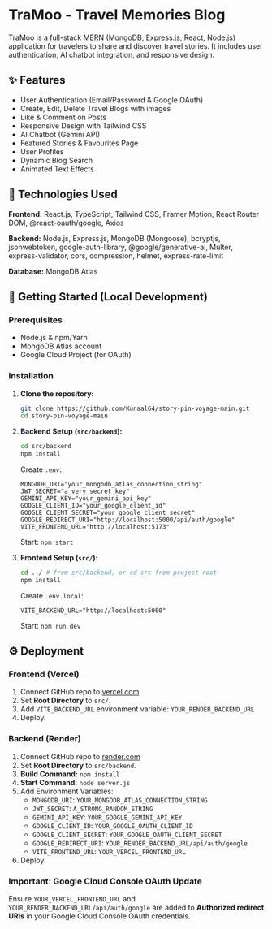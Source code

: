 # TraMoo - Travel Memories Blog

TraMoo is a full-stack MERN (MongoDB, Express.js, React, Node.js) application for travelers to share and discover travel stories. It includes user authentication, AI chatbot integration, and responsive design.

## ✨ Features

- User Authentication (Email/Password & Google OAuth)
- Create, Edit, Delete Travel Blogs with images
- Like & Comment on Posts
- Responsive Design with Tailwind CSS
- AI Chatbot (Gemini API)
- Featured Stories & Favourites Page
- User Profiles
- Dynamic Blog Search
- Animated Text Effects

## 🚀 Technologies Used

**Frontend:** React.js, TypeScript, Tailwind CSS, Framer Motion, React Router DOM, @react-oauth/google, Axios

**Backend:** Node.js, Express.js, MongoDB (Mongoose), bcryptjs, jsonwebtoken, google-auth-library, @google/generative-ai, Multer, express-validator, cors, compression, helmet, express-rate-limit

**Database:** MongoDB Atlas

## 🏁 Getting Started (Local Development)

### Prerequisites

- Node.js & npm/Yarn
- MongoDB Atlas account
- Google Cloud Project (for OAuth)

### Installation

1.  **Clone the repository:**

    ```bash
    git clone https://github.com/Kunaal64/story-pin-voyage-main.git
    cd story-pin-voyage-main
    ```

2.  **Backend Setup (`src/backend`):**

    ```bash
    cd src/backend
    npm install
    ```

    Create `.env`:

    ```env
    MONGODB_URI="your_mongodb_atlas_connection_string"
    JWT_SECRET="a_very_secret_key"
    GEMINI_API_KEY="your_gemini_api_key"
    GOOGLE_CLIENT_ID="your_google_client_id"
    GOOGLE_CLIENT_SECRET="your_google_client_secret"
    GOOGLE_REDIRECT_URI="http://localhost:5000/api/auth/google"
    VITE_FRONTEND_URL="http://localhost:5173"
    ```

    Start: `npm start`

3.  **Frontend Setup (`src/`):**
    ```bash
    cd ../ # from src/backend, or cd src from project root
    npm install
    ```
    Create `.env.local`:
    ```env
    VITE_BACKEND_URL="http://localhost:5000"
    ```
    Start: `npm run dev`

## ⚙️ Deployment

### Frontend (Vercel)

1.  Connect GitHub repo to [vercel.com](https://vercel.com/)
2.  Set **Root Directory** to `src/`.
3.  Add `VITE_BACKEND_URL` environment variable: `YOUR_RENDER_BACKEND_URL`
4.  Deploy.

### Backend (Render)

1.  Connect GitHub repo to [render.com](https://render.com/)
2.  Set **Root Directory** to `src/backend`.
3.  **Build Command:** `npm install`
4.  **Start Command:** `node server.js`
5.  Add Environment Variables:
    - `MONGODB_URI`: `YOUR_MONGODB_ATLAS_CONNECTION_STRING`
    - `JWT_SECRET`: `A_STRONG_RANDOM_STRING`
    - `GEMINI_API_KEY`: `YOUR_GOOGLE_GEMINI_API_KEY`
    - `GOOGLE_CLIENT_ID`: `YOUR_GOOGLE_OAUTH_CLIENT_ID`
    - `GOOGLE_CLIENT_SECRET`: `YOUR_GOOGLE_OAUTH_CLIENT_SECRET`
    - `GOOGLE_REDIRECT_URI`: `YOUR_RENDER_BACKEND_URL/api/auth/google`
    - `VITE_FRONTEND_URL`: `YOUR_VERCEL_FRONTEND_URL`
6.  Deploy.

### Important: Google Cloud Console OAuth Update

Ensure `YOUR_VERCEL_FRONTEND_URL` and `YOUR_RENDER_BACKEND_URL/api/auth/google` are added to **Authorized redirect URIs** in your Google Cloud Console OAuth credentials.



